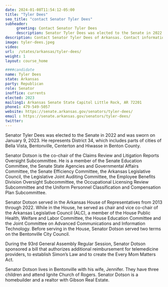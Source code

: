 ```yaml
---
date: 2024-01-08T11:54:12-05:00
title: "Tyler Dees"
seo_title: "contact Senator Tyler Dees"
subheader:
     greeting: Contact Senator Tyler Dees
     description: Senator Tyler Dees was elected to the Senate in 2022 and was sworn on January 9, 2023.  He represents District 34, which includes parts of cities of Bella Vista, Bentonville, Centerton and Hiwasse in Benton County.
description: Contact Senator Tyler Dees of Arkansas. Contact information for Tyler Dees includes email address, phone number, and mailing address.
image: tyler-dees.jpeg
video:
url:  /states/arkansas/tyler-dees/
weight: 1
layout: course_home

####candidate
name: Tyler Dees
state: Arkansas
party: Republican
role: Senator
inoffice: currents
elected: 2023
mailing1: Arkansas Senate State Capitol Little Rock, AR 72201
phone1: 479-549-5057
website: https://senate.arkansas.gov/senators/tyler-dees/
email : https://senate.arkansas.gov/senators/tyler-dees/
twitter:
---
```


Senator Tyler Dees was elected to the Senate in 2022 and was sworn on January 9, 2023.  He represents District 34, which includes parts of cities of Bella Vista, Bentonville, Centerton and Hiwasse in Benton County.

Senator Dotson is the co-chair of the Claims Review and Litigation Reports Oversight Subcommittee.  He is a member of the Senate Education Committee, the Senate State Agencies and Governmental Affairs Committee, the Senate Efficiency Committee, the Arkansas Legislative Council, the Legislative Joint Auditing Committee, the Employee Benefits Division Oversight Subcommittee, the Occupational Licensing Review Subcommittee and the Uniform Personnel Classification and Compensation Plan Subcommittee.

Senator Dotson served in the Arkansas House of Representatives from 2013 through 2022.  While in the House, he served as chair and vice co-chair of the Arkansas Legislative Council (ALC), a member of the House Public Health, Welfare and Labor Committee, the House Education Committee and the Joint Committee on Advanced Communications and Information Technology.  Before serving in the House, Senator Dotson served two terms on the Bentonville City Council.    

During the 93rd General Assembly Regular Session, Senator Dotson sponsored a bill that authorizes additional reimbursement for telemedicine providers, to establish Simon’s Law and to create the Every Mom Matters Act.

Senator Dotson lives in Bentonville with his wife, Jennifer.  They have three children and attend Ignite Church of Rogers.  Senator Dotson is a homebuilder and a realtor with Gibson Real Estate.
